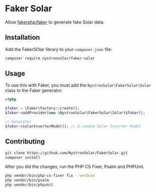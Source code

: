 # Faker Solar

Allow [fakerphp/faker](https://github.com/fakerphp/faker) to generate fake Solar data.

## Installation

Add the FakerSOlar library to your `composer.json` file:

```bash
composer require nystronsolar/faker-solar
```

## Usage

To  use this with Faker, you must add the `NystronSolar\FakerSolar\Solar` class to the Faker generator:

```php
<?php

$faker = \Faker\Factory::create();
$faker->addProvider(new \NystronSolar\FakerSolar\Solar($faker));

// Generator
$faker->solarInverterModel(); // A random Solar Inverter Model
```

## Contributing

```bash
git clone https://github.com/NystronSolar/FakerSolar.git
composer install
```

After you did the changes, run the PHP CS Fixer, Psalm and PHPUnit.

```bash
php vendor/bin/php-cs-fixer fix --verbose
php vendor/bin/psalm
php vendor/bin/phpunit
```
